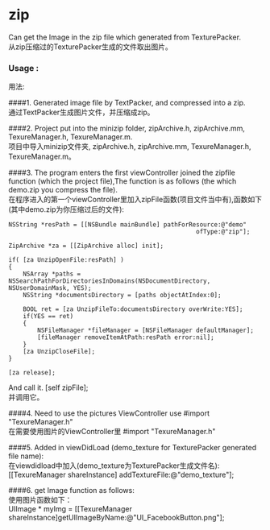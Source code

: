 zip
===

Can get the Image in the zip file which generated from TexturePacker.<br />
从zip压缩过的TexturePacker生成的文件取出图片。

### Usage :
用法:

####1.
  Generated image file by TextPacker, and compressed into a zip.<br />
  通过TextPacker生成图片文件，并压缩成zip。

####2.
Project put into the minizip folder, zipArchive.h, zipArchive.mm, TexureManager.h, TexureManager.m.<br />
  项目中导入minizip文件夹, zipArchive.h, zipArchive.mm, TexureManager.h, TexureManager.m。

####3.
The program enters the first viewController joined the zipfile function (which the project file),The function is as follows (the which demo.zip you compress the file).<br />
  在程序进入的第一个viewController里加入zipFile函数(项目文件当中有),函数如下(其中demo.zip为你压缩过后的文件):<br />

    NSString *resPath = [[NSBundle mainBundle] pathForResource:@"demo"
                                                        ofType:@"zip"];
    
    ZipArchive *za = [[ZipArchive alloc] init];
    
    if( [za UnzipOpenFile:resPath] ) 
    {
        NSArray *paths = NSSearchPathForDirectoriesInDomains(NSDocumentDirectory, NSUserDomainMask, YES);
        NSString *documentsDirectory = [paths objectAtIndex:0]; 
        
        BOOL ret = [za UnzipFileTo:documentsDirectory overWrite:YES];
        if(YES == ret)
        {
            NSFileManager *fileManager = [NSFileManager defaultManager];
            [fileManager removeItemAtPath:resPath error:nil];
        }
        [za UnzipCloseFile];
    }
    
    [za release];

And call it. [self zipFile];<br />
并调用它。

####4.
  Need to use the pictures ViewController use #import "TexureManager.h"<br />
  在需要使用图片的ViewController里 #import "TexureManager.h"

####5.
  Added in viewDidLoad (demo_texture for TexturePacker generated file name):<br />
  在viewdidload中加入(demo_texture为TexturePacker生成文件名):<br />
[[TexureManager shareInstance] addTextureFile:@"demo_texture"];
    
####6.
  get Image function as follows:<br />
  使用图片函数如下：<br />
 UIImage * myImg = [[TexureManager shareInstance]getUIImageByName:@"UI_FacebookButton.png"];